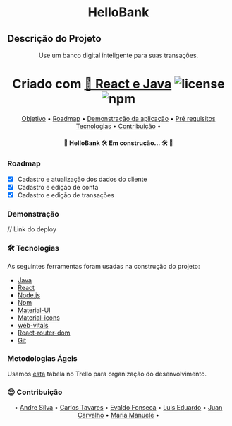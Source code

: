 <h1 align="center">HelloBank</h1>

## Descrição do Projeto

<p align="center">Use um banco digital inteligente para suas transações.</p>

<h1 align="center">
  Criado com <a href="https://pt-br.reactjs.org/">🔗 React e Java</a> 
  <img alt="license" src="https://img.shields.io/npm/l/m?color=blue&style=plastic" />
 <img alt="npm" src="https://img.shields.io/npm/v/node?color=blue&logo=Node.js&logoColor=dark%20green">
</h1>

<p align="center">
 <a href="#objetivo">Objetivo</a> •
 <a href="#roadmap">Roadmap</a> • 
 <a href="#Demonstração">Demonstração da aplicação</a> • 
 <a href="#requisitos">Pré requisitos</a>
 <a href="#tecnologias">Tecnologias</a> • 
 <a href="#contribuição">Contribuição</a> • 
</p>

<h4 align="center"> 
	🚧  HelloBank 🛠️ Em construção... 🛠️  🚧
</h4>

### Roadmap

- [x] Cadastro e atualização dos dados do cliente
- [x] Cadastro e edição de conta
- [x] Cadastro e edição de transações

### Demonstração

// Link do deploy

### 🛠 Tecnologias

As seguintes ferramentas foram usadas na construção do projeto:

- [Java](https://docs.oracle.com/en/java/)
- [React](https://pt-br.reactjs.org/)
- [Node.js](https://nodejs.org/en/)
- [Npm](https://www.npmjs.com/)
- [Material-UI](https://material-ui.com/)
- [Material-icons](https://material-ui.com/icons/)
- [web-vitals](https://web.dev/learn/)
- [React-router-dom](https://reacttraining.com/react-router/web/guides/quick-start)
- [Git](https://git-scm.com/)

### Metodologias Ágeis 

Usamos [esta](https://trello.com/b/Xkl1XdwH/kanban-quadro-modelo) tabela no Trello para organização do desenvolvimento.

### 😎 Contribuição

<p align="center">
 • <a href="https://github.com/WhoisAndreoli">Andre Silva</a> •
 <a href="https://github.com/carlostsa10">Carlos Tavares</a> • 
 <a href="https://github.com/evaldovisk">Evaldo Fonseca</a> • 
 <a href="https://github.com/TCLxEdu17">Luis Eduardo</a> • 
 <a href="https://github.com/jsuisjuan">Juan Carvalho</a> • 
 <a href="https://github.com/ManueleLim">Maria Manuele</a> • 
 
</p>

